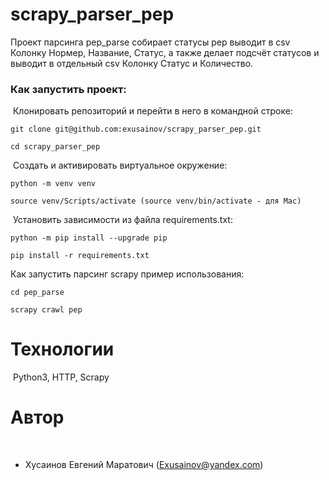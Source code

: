 # scrapy_parser_pep
Проект парсинга pep_parse собирает статусы pep выводит в csv Колонку Нормер, Название, Статус, а также делает подсчёт статусов и выводит в отдельный csv Колонку Статус и Количество.

### Как запустить проект:
​
Клонировать репозиторий и перейти в него в командной строке:
​
```
git clone git@github.com:exusainov/scrapy_parser_pep.git
​
cd scrapy_parser_pep
```
​
Cоздать и активировать виртуальное окружение:
​
```
python -m venv venv
​
source venv/Scripts/activate (source venv/bin/activate - для Mac)
```
​
Установить зависимости из файла requirements.txt:
​
```
python -m pip install --upgrade pip
​
pip install -r requirements.txt
```

Как запустить парсинг scrapy пример использования:

```
cd pep_parse

scrapy crawl pep
```
# Технологии
​
Python3, HTTP, Scrapy
​
​
# Автор
​
- Хусаинов Евгений Маратович (Exusainov@yandex.com)
